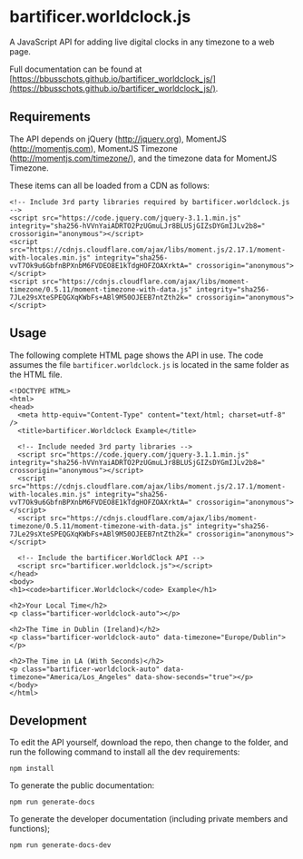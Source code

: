 # bartificer.worldclock.js
A JavaScript API for adding live digital clocks in any timezone to a web page.

Full documentation can be found at [https://bbusschots.github.io/bartificer_worldclock_js/](https://bbusschots.github.io/bartificer_worldclock_js/).

## Requirements
The API depends on jQuery (http://jquery.org), MomentJS (http://momentjs.com),
MomentJS Timezone (http://momentjs.com/timezone/), and the timezone data for
MomentJS Timezone.

These items can all be loaded from a CDN as follows:

```
<!-- Include 3rd party libraries required by bartificer.worldclock.js -->
<script src="https://code.jquery.com/jquery-3.1.1.min.js" integrity="sha256-hVVnYaiADRTO2PzUGmuLJr8BLUSjGIZsDYGmIJLv2b8=" crossorigin="anonymous"></script>
<script src="https://cdnjs.cloudflare.com/ajax/libs/moment.js/2.17.1/moment-with-locales.min.js" integrity="sha256-vvT7Ok9u6GbfnBPXnbM6FVDEO8E1kTdgHOFZOAXrktA=" crossorigin="anonymous"></script>
<script src="https://cdnjs.cloudflare.com/ajax/libs/moment-timezone/0.5.11/moment-timezone-with-data.js" integrity="sha256-7JLe29sXteSPEQGXqKWbFs+ABl9M50OJEEB7ntZth2k=" crossorigin="anonymous"></script>
```

## Usage

The following complete HTML page shows the API in use. The code assumes the file
`bartificer.worldclock.js` is located in the same folder as the HTML file.

```
<!DOCTYPE HTML>
<html>
<head>
  <meta http-equiv="Content-Type" content="text/html; charset=utf-8" />
  <title>bartificer.Worldclock Example</title>

  <!-- Include needed 3rd party libraries -->
  <script src="https://code.jquery.com/jquery-3.1.1.min.js" integrity="sha256-hVVnYaiADRTO2PzUGmuLJr8BLUSjGIZsDYGmIJLv2b8=" crossorigin="anonymous"></script>
  <script src="https://cdnjs.cloudflare.com/ajax/libs/moment.js/2.17.1/moment-with-locales.min.js" integrity="sha256-vvT7Ok9u6GbfnBPXnbM6FVDEO8E1kTdgHOFZOAXrktA=" crossorigin="anonymous"></script>
  <script src="https://cdnjs.cloudflare.com/ajax/libs/moment-timezone/0.5.11/moment-timezone-with-data.js" integrity="sha256-7JLe29sXteSPEQGXqKWbFs+ABl9M50OJEEB7ntZth2k=" crossorigin="anonymous"></script>

  <!-- Include the bartificer.WorldClock API -->
  <script src="bartificer.worldclock.js"></script>
</head>
<body>
<h1><code>bartificer.Worldclock</code> Example</h1>

<h2>Your Local Time</h2>
<p class="bartificer-worldclock-auto"></p>

<h2>The Time in Dublin (Ireland)</h2>
<p class="bartificer-worldclock-auto" data-timezone="Europe/Dublin"></p>

<h2>The Time in LA (With Seconds)</h2>
<p class="bartificer-worldclock-auto" data-timezone="America/Los_Angeles" data-show-seconds="true"></p>
</body>
</html>
```

## Development

To edit the API yourself, download the repo, then change to the folder, and run the following command to install all the dev requirements:

```
npm install
```

To generate the public documentation:

```
npm run generate-docs
```

To generate the developer documentation (including private members and functions);

```
npm run generate-docs-dev
```
